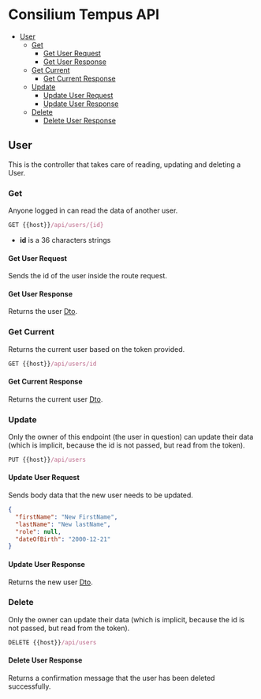 # Consilium Tempus API

* [User](#user)
  * [Get](#get)
    * [Get User Request](#get-user-request)
    * [Get User Response](#get-user-response)
  * [Get Current](#get-current)
    * [Get Current Response](#get-current-response)
  * [Update](#update)
    * [Update User Request](#update-user-request)
    * [Update User Response](#update-user-response)
  * [Delete](#delete)
    * [Delete User Response](#delete-user-response)

## User

This is the controller that takes care of reading, updating and deleting a User.


### Get

Anyone logged in can read the data of another user.

```js
GET {{host}}/api/users/{id}
```

- **id** is a 36 characters strings

#### Get User Request

Sends the id of the user inside the route request.

#### Get User Response

Returns the user [Dto](dto/Dto.User.md).


### Get Current

Returns the current user based on the token provided.

```js
GET {{host}}/api/users/id
```

#### Get Current Response

Returns the current user [Dto](dto/Dto.User.md).


### Update

Only the owner of this endpoint (the user in question) can update their data 
(which is implicit, because the id is not passed, but read from the token).

```js
PUT {{host}}/api/users
```

#### Update User Request

Sends body data that the new user needs to be updated.
<br>

```json
{
  "firstName": "New FirstName",
  "lastName": "New lastName",
  "role": null,
  "dateOfBirth": "2000-12-21"
}
```

#### Update User Response

Returns the new user [Dto](dto/Dto.User.md).


### Delete

Only the owner can update their data (which is implicit, because the id is not passed, but read from the token).

```js
DELETE {{host}}/api/users
```

#### Delete User Response

Returns a confirmation message that the user has been deleted successfully.